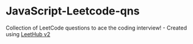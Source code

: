 # JavaScript-Leetcode-qns
Collection of LeetCode questions to ace the coding interview! - Created using [LeetHub v2](https://github.com/arunbhardwaj/LeetHub-2.0)

